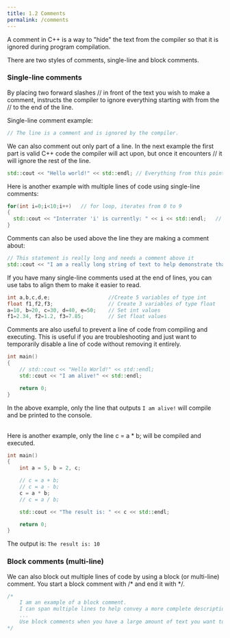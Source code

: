 ```yaml
---
title: 1.2 Comments
permalink: /comments
---
```



A comment in C++ is a way to "hide" the text from the compiler so that it is ignored during program compilation.

There are two styles of comments, single-line and block comments.

### Single-line comments
By placing two forward slashes // in front of the text you wish to make a comment, instructs the compiler to ignore everything starting with from the // to the end of the line.

Single-line comment example:

```cpp
// The line is a comment and is ignored by the compiler.
```
We can also comment out only part of a line. In the next example the first part is valid C++ code the compiler will act upon, but once it encounters // it will ignore the rest of the line.

```cpp
std::cout << "Hello world!" << std::endl; // Everything from this point to the end of the line is a comment and ignored by the compiler.
```
Here is another example with multiple lines of code using single-line comments:
```cpp
for(int i=0;i<10;i++)   // for loop, iterates from 0 to 9
{
  std::cout << "Interrater 'i' is currently: " << i << std::endl;   // Prints the current value of 'i'
}
```

Comments can also be used above the line they are making a comment about:
```cpp
// This statement is really long and needs a comment above it
std::cout << "I am a really long string of text to help demonstrate that you should place a comment above me as I am too long to fit a comment on the same line." << std::endl;
```

If you have many single-line comments used at the end of lines, you can use tabs to align them to make it easier to read.
```cpp
int a,b,c,d,e;                   //Create 5 variables of type int
float f1,f2,f3;                  // Create 3 variables of type float
a=10, b=20, c=30, d=40, e=50;    // Set int values
f1=2.34, f2=1.2, f3=7.85;        // Set float values
```

Comments are also useful to prevent a line of code from compiling and executing. This is useful if you are troubleshooting and just want to temporarily disable a line of code without removing it entirely.
```cpp
int main()
{
    // std::cout << "Hello World!" << std::endl;
    std::cout << "I am alive!" << std::endl;

    return 0;
}
```
In the above example, only the line that outputs `I am alive!` will compile and be printed to the console.  
&nbsp;

Here is another example, only the line c = a * b; will be compiled and executed.
```cpp
int main()
{
    int a = 5, b = 2, c;

    // c = a + b;
    // c = a - b;
    c = a * b;
    // c = a / b;

    std::cout << "The result is: " << c << std::endl;

    return 0;
}
```
The output is: `The result is: 10`


### Block comments (multi-line)
We can also block out multiple lines of code by using a block (or multi-line) comment.
You start a block comment with /* and end it with */.
```cpp
/*
    I am an example of a block comment.
    I can span multiple lines to help convey a more complete description of complicated code or logic.
    ...
    Use block comments when you have a large amount of text you want to be hidden from the compiler.
*/
```
